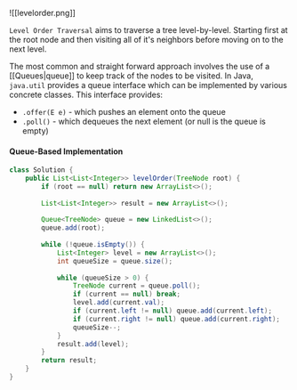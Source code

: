 ![[levelorder.png]]

`Level Order Traversal` aims to traverse a tree level-by-level. Starting first at the root node and then visiting all of it's neighbors before moving on to the next level.

The most common and straight forward approach involves the use of a [[Queues|queue]] to keep track of the nodes to be visited. In Java, `java.util` provides a queue interface which can be implemented by various concrete classes. This interface provides:
- `.offer(E e)` - which pushes an element onto the queue
- `.poll()` - which dequeues the next element (or null is the queue is empty)


#### Queue-Based Implementation
```java
class Solution {
    public List<List<Integer>> levelOrder(TreeNode root) {
        if (root == null) return new ArrayList<>();
        
        List<List<Integer>> result = new ArrayList<>();
        
        Queue<TreeNode> queue = new LinkedList<>();
        queue.add(root);
        
        while (!queue.isEmpty()) {
            List<Integer> level = new ArrayList<>();
            int queueSize = queue.size();
            
            while (queueSize > 0) {
                TreeNode current = queue.poll();
                if (current == null) break;
                level.add(current.val);
                if (current.left != null) queue.add(current.left);
                if (current.right != null) queue.add(current.right);
                queueSize--;
            }
            result.add(level);
        }
        return result;
    }
}
```